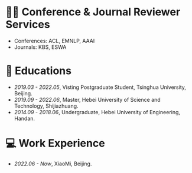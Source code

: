 # 🧑‍🏫 Conference & Journal Reviewer Services
- Conferences: ACL, EMNLP, AAAI
- Journals: KBS, ESWA

# 📖 Educations
- *2019.03 - 2022.05*, Visting Postgraduate Student, Tsinghua University, Beijing.
- *2019.09 - 2022.06*, Master, Hebei University of Science and Technology, Shijiazhuang.
- *2014.09 - 2018.06*, Undergraduate, Hebei University of Engineering, Handan.

# 💻 Work Experience
- *2022.06 - Now*, XiaoMi, Beijing.

<div style="width: 200px; margin: 0 auto;">
    <script type="text/javascript" id="mmvst_globe" src="//mapmyvisitors.com/globe.js?d=wqiA5VU0omBDfQXjya_E2ByA7PjvNaucqNaImrmDijs"></script>
</div>
